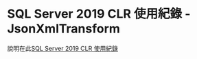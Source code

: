 # SQL Server 2019 CLR 使用紀錄 - JsonXmlTransform
說明在此[SQL Server 2019 CLR 使用紀錄](https://rely-ky.gitbook.io/cloud/sql-server-2019-clr-shi-yong-ji-lu)
